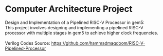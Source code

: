 # Computer Architecture Project
Design and Implementation of a Pipelined RISC-V Processor in gem5: <br/>
This project involves designing and implementing a pipelined RISC-V processor with multiple stages in gem5 to achieve higher clock frequencies. <br/>
<br/>
Verilog Codes Source: https://github.com/hammadmaqdoom/RISC-V-Pipelined-Processor
